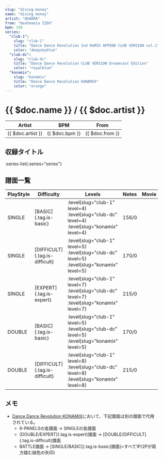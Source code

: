 ```yaml
---
slug: "diving-money"
name: "diving money"
artist: "QUADRA"
from: "beatmania IIDX"
bpm: 150
series:
  "club-1":
    slug: "club-1"
    title: "Dance Dance Revolution 2nd ReMIX APPEND CLUB VERSION vol.1"
    color: "deepskyblue"
  "club-dc":
    slug: "club-dc"
    title: "Dance Dance Revolution CLUB VERSION Dreamcast Edition"
    color: "royalblue"
  "konamix":
    slug: "konamix"
    title: "Dance Dance Revolution KONAMIX"
    color: "orange"
---
```


# {{ $doc.name }} / {{ $doc.artist }}

|Artist|BPM|From|
|------|---|----|
|{{ $doc.artist }}|{{ $doc.bpm }}|{{ $doc.from }}|

## 収録タイトル

:series-list{:series="series"}

## 譜面一覧

|PlayStyle|Difficulty|Levels|Notes|Movie|
|---------|----------|------|-----|-----|
|SINGLE|[BASIC]{.tag.is-basic}|:level{slug="club-1" level=4} :level{slug="club-dc" level=4} :level{slug="konamix" level=4}|156/0||
|SINGLE|[DIFFICULT]{.tag.is-difficult}|:level{slug="club-1" level=5} :level{slug="club-dc" level=5} :level{slug="konamix" level=5}|170/0||
|SINGLE|[EXPERT]{.tag.is-expert}|:level{slug="club-1" level=7} :level{slug="club-dc" level=7} :level{slug="konamix" level=7}|215/0||
|DOUBLE|[BASIC]{.tag.is-basic}|:level{slug="club-1" level=5} :level{slug="club-dc" level=5} :level{slug="konamix" level=5}|170/0||
|DOUBLE|[DIFFICULT]{.tag.is-difficult}|:level{slug="club-1" level=8} :level{slug="club-dc" level=8} :level{slug="konamix" level=8}|215/0||

## メモ

- [Dance Dance Revolution KONAMIX](/series/konamix)において、下記譜面は別の譜面で代用されている。
  - 6-PANELSの各譜面 → SINGLEの各譜面
  - [DOUBLE/EXPERT]{.tag.is-expert}譜面 → [DOUBLE/DIFFICULT]{.tag.is-difficult}譜面
  - BATTLE譜面 → [SINGLE/BASIC]{.tag.is-basic}譜面(=すべて1P/2Pが両方踏む緑色の矢印)
